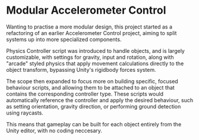 # Modular Accelerometer Control

Wanting to practise a more modular design, this project started as a refactoring of an earlier Accelerometer Control project, aiming to split systems up into more specialized components. 

Physics Controller script was introduced to handle objects, and is largely customizable, with settings for gravity, input and rotation, along with "arcade" styled physics that apply movement calculations directly to the object transform, bypassing Unity's rigidbody forces system.

The scope then expanded to focus more on building specific, focused behaviour scripts, and allowing them to be attached to an object that contains the corresponding controller type. These scripts would automatically reference the controller and apply the desired behaviour, such as setting orientation, gravity direction, or performing ground detection using raycasts. 

This means that gameplay can be built for each object entirely from the Unity editor, with no coding neccesary.
